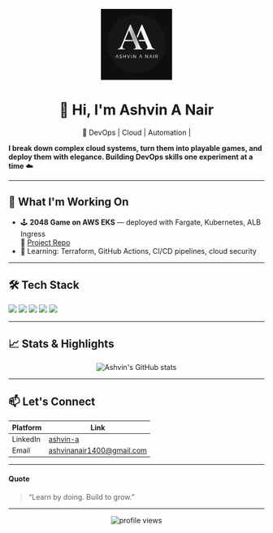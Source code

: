 <!-- Centered Logo Only -->
<p align="center">
  <img src="https://github.com/AshvinAN/AshvinAN/blob/main/WhatsApp%20Image%202025-07-10%20at%2000.24.48_0698f60e.jpg?raw=true" alt="Ashvin Logo" width="140" />
</p>

<h1 align="center">👋 Hi, I'm Ashvin A Nair</h1>
<p align="center">🚀 DevOps | Cloud | Automation |</p>

**I break down complex cloud systems, turn them into playable games, and deploy them with elegance. Building DevOps skills one experiment at a time** ☁️

---

## 💼 What I'm Working On
- 🕹️ **2048 Game on AWS EKS** — deployed with Fargate, Kubernetes, ALB Ingress  
  📂 [Project Repo](https://github.com/AshvinAN/2048-game-aws-eks)
- 🧪 Learning: Terraform, GitHub Actions, CI/CD pipelines, cloud security

---

## 🛠️ Tech Stack
<p align="left">
  <img src="https://cdn.jsdelivr.net/gh/devicons/devicon/icons/amazonwebservices/amazonwebservices-original.svg" width="40" />
  <img src="https://cdn.jsdelivr.net/gh/devicons/devicon/icons/docker/docker-original.svg" width="40" />
  <img src="https://cdn.jsdelivr.net/gh/devicons/devicon/icons/kubernetes/kubernetes-plain.svg" width="40" />
  <img src="https://cdn.jsdelivr.net/gh/devicons/devicon/icons/github/github-original.svg" width="40" />
  <img src="https://cdn.jsdelivr.net/gh/devicons/devicon/icons/linux/linux-original.svg" width="40" />
</p>
<p style="clear: both;"></p>

---

## 📈 Stats & Highlights
<p align="center">
  <img alt="Ashvin's GitHub stats" src="https://github-readme-stats.vercel.app/api?username=AshvinAN&show_icons=true&theme=dark" />
</p>

---

## 📫 Let's Connect
| Platform     | Link |
|--------------|------|
| LinkedIn     | [ashvin-a](https://linkedin.com/in/ashvin-a) |
| Email        | [ashvinanair1400@gmail.com](mailto:ashvinanair1400@gmail.com) |

---

#### Quote  
> “Learn by doing. Build to grow.”

---

<p align="center">
  <img src="https://komarev.com/ghpvc/?username=AshvinAN&color=brightgreen" alt="profile views" />
</p>
